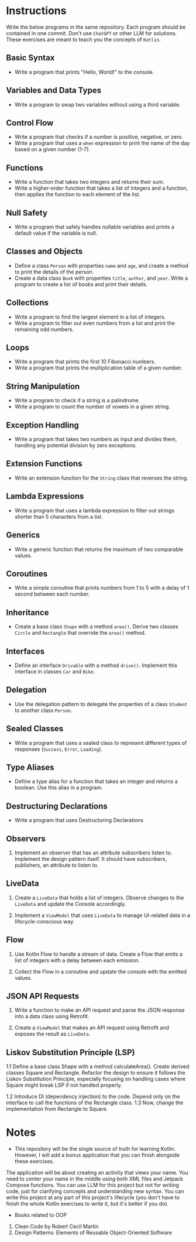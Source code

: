 # Instructions

Write the below programs in the same repository. Each program should be contained in one commit. Don't use `ChatGPT` or other LLM for solutions. These exercises are meant to teach you the concepts of `Kotlin`.


## Basic Syntax

- Write a program that prints "Hello, World!" to the console.

## Variables and Data Types

- Write a program to swap two variables without using a third variable.

## Control Flow

- Write a program that checks if a number is positive, negative, or zero.
- Write a program that uses a `when` expression to print the name of the day based on a given number (1-7).

## Functions

- Write a function that takes two integers and returns their sum.
- Write a higher-order function that takes a list of integers and a function, then applies the function to each element of the list.

## Null Safety

- Write a program that safely handles nullable variables and prints a default value if the variable is null.

## Classes and Objects

- Define a class `Person` with properties `name` and `age`, and create a method to print the details of the person.
- Create a data class `Book` with properties `title`, `author`, and `year`. Write a program to create a list of books and print their details.

## Collections

- Write a program to find the largest element in a list of integers.
- Write a program to filter out even numbers from a list and print the remaining odd numbers.

## Loops

- Write a program that prints the first 10 Fibonacci numbers.
- Write a program that prints the multiplication table of a given number.

## String Manipulation

- Write a program to check if a string is a palindrome.
- Write a program to count the number of vowels in a given string.

## Exception Handling

- Write a program that takes two numbers as input and divides them, handling any potential division by zero exceptions.

## Extension Functions

- Write an extension function for the `String` class that reverses the string.

## Lambda Expressions

- Write a program that uses a lambda expression to filter out strings shorter than 5 characters from a list.

## Generics

- Write a generic function that returns the maximum of two comparable values.

## Coroutines

- Write a simple coroutine that prints numbers from 1 to 5 with a delay of 1 second between each number.

## Inheritance

- Create a base class `Shape` with a method `area()`. Derive two classes `Circle` and `Rectangle` that override the `area()` method.

## Interfaces

- Define an interface `Drivable` with a method `drive()`. Implement this interface in classes `Car` and `Bike`.

## Delegation

- Use the delegation pattern to delegate the properties of a class `Student` to another class `Person`.

## Sealed Classes

- Write a program that uses a sealed class to represent different types of responses (`Success`, `Error`, `Loading`).

## Type Aliases

- Define a type alias for a function that takes an integer and returns a boolean. Use this alias in a program.

## Destructuring Declarations

- Write a program that uses Destructuring Declarations

## Observers 

1. Implement an observer that has an attribute subscribers listen to. Implement the design pattern itself. It should have subscribers, publishers, an attribute to listen to.

## LiveData

1. Create a `LiveData` that holds a list of integers. Observe changes to the `LiveData` and update the Console accordingly.

2. Implement a `ViewModel` that uses `LiveData` to manage UI-related data in a lifecycle-conscious way.

## Flow

1. Use Kotlin Flow to handle a stream of data. Create a Flow that emits a list of integers with a delay between each emission.

2. Collect the Flow in a coroutine and update the console with the emitted values.

## JSON API Requests

1. Write a function to make an API request and parse the JSON response into a data class using Retrofit.

2. Create a `ViewModel` that makes an API request using Retrofit and exposes the result as `LiveData`.

## Liskov Substitution Principle (LSP)

1.1 Define a base class Shape with a method calculateArea(). Create derived classes Square and Rectangle. Refactor the design to ensure it follows the Liskov Substitution Principle, especially focusing on handling cases where Square might break LSP if not handled properly.

1.2 Introduce DI (dependency injection) to the code. Depend only on the interface to call the functions of the Rectangle class. 
1.3 Now, change the implementation from Rectangle to Square. 




# Notes

* This repository will be the single source of truth for learning Kotlin. However, I will add a bonus application that you can finish alongside these exercises.

The application will be about creating an activity that views your name. You need to center your name in the middle using both XML files and Jetpack Compose functions. You can use LLM for this project but not for writing code, just for clarifying concepts and understanding new syntax. You can write this project at any part of this project's lifecycle (you don't have to finish the whole Kotlin exercises to write it, but it's better if you do).


* Books related to OOP
1. Clean Code by Robert Cecil Martin
2. Design Patterns: Elements of Reusable Object-Oriented Software








